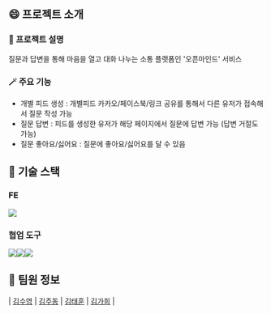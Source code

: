 ## 😄 프로젝트 소개
### 📄 프로젝트 설명 
질문과 답변을 통해 마음을 열고 대화 나누는 소통 플랫폼인 '오픈마인드' 서비스
### 🪄 주요 기능
- 개별 피드 생성 : 개별피드 카카오/페이스북/링크 공유를 통해서 다른 유저가 접속해서 질문 작성 가능
- 질문 답변 : 피드를 생성한 유저가 해당 페이지에서 질문에 답변 가능 (답변 거절도 가능)
- 질문 좋아요/싫어요 : 질문에 좋아요/싫어요를 달 수 있음
## 🔧 기술 스택
### FE
<img src="https://img.shields.io/badge/react-61DAFB?style=for-the-badge&logo=react&logoColor=black">

### 협업 도구
<img src="https://img.shields.io/badge/figma- F24E1E?style=for-the-badge&logo=figma&logoColor=white"><img src="https://img.shields.io/badge/notion-000000?style=for-the-badge&logo=notion&logoColor=white"><img src="https://img.shields.io/badge/discord-%237289DA.svg?&style=for-the-badge&logo=discord&logoColor=white" />

## 👥 팀원 정보 
| [김수영](https://github.com/swim-kim) | [김주동](https://github.com/joodongkim) | [김태훈](https://github.com/SHAKALOHANA) | [김가희](https://github.com/stella-418) |
